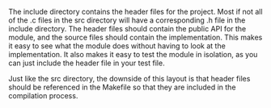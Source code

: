 The include directory contains the header files for the project. Most if not all of the .c files in the src directory will have a corresponding .h file in the include directory. The header files should contain the public API for the module, and the source files should contain the implementation. This makes it easy to see what the module does without having to look at the implementation. It also makes it easy to test the module in isolation, as you can just include the header file in your test file.

Just like the src directory, the downside of this layout is that header files should be referenced in the Makefile so that they are included in the compilation process.
